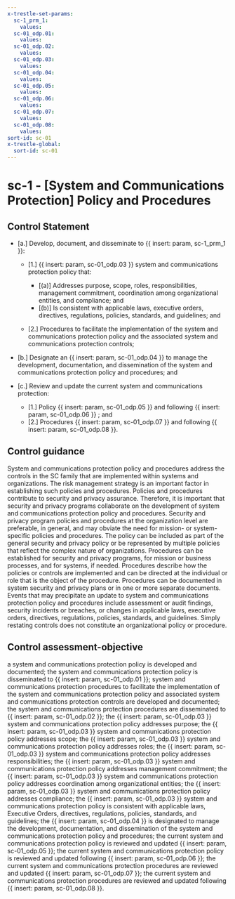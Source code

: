 ```yaml
---
x-trestle-set-params:
  sc-1_prm_1:
    values:
  sc-01_odp.01:
    values:
  sc-01_odp.02:
    values:
  sc-01_odp.03:
    values:
  sc-01_odp.04:
    values:
  sc-01_odp.05:
    values:
  sc-01_odp.06:
    values:
  sc-01_odp.07:
    values:
  sc-01_odp.08:
    values:
sort-id: sc-01
x-trestle-global:
  sort-id: sc-01
---
```


# sc-1 - \[System and Communications Protection\] Policy and Procedures

## Control Statement

- \[a.\] Develop, document, and disseminate to {{ insert: param, sc-1_prm_1 }}:

  - \[1.\] {{ insert: param, sc-01_odp.03 }} system and communications protection policy that:

    - \[(a)\] Addresses purpose, scope, roles, responsibilities, management commitment, coordination among organizational entities, and compliance; and
    - \[(b)\] Is consistent with applicable laws, executive orders, directives, regulations, policies, standards, and guidelines; and

  - \[2.\] Procedures to facilitate the implementation of the system and communications protection policy and the associated system and communications protection controls;

- \[b.\] Designate an {{ insert: param, sc-01_odp.04 }} to manage the development, documentation, and dissemination of the system and communications protection policy and procedures; and

- \[c.\] Review and update the current system and communications protection:

  - \[1.\] Policy {{ insert: param, sc-01_odp.05 }} and following {{ insert: param, sc-01_odp.06 }} ; and
  - \[2.\] Procedures {{ insert: param, sc-01_odp.07 }} and following {{ insert: param, sc-01_odp.08 }}.

## Control guidance

System and communications protection policy and procedures address the controls in the SC family that are implemented within systems and organizations. The risk management strategy is an important factor in establishing such policies and procedures. Policies and procedures contribute to security and privacy assurance. Therefore, it is important that security and privacy programs collaborate on the development of system and communications protection policy and procedures. Security and privacy program policies and procedures at the organization level are preferable, in general, and may obviate the need for mission- or system-specific policies and procedures. The policy can be included as part of the general security and privacy policy or be represented by multiple policies that reflect the complex nature of organizations. Procedures can be established for security and privacy programs, for mission or business processes, and for systems, if needed. Procedures describe how the policies or controls are implemented and can be directed at the individual or role that is the object of the procedure. Procedures can be documented in system security and privacy plans or in one or more separate documents. Events that may precipitate an update to system and communications protection policy and procedures include assessment or audit findings, security incidents or breaches, or changes in applicable laws, executive orders, directives, regulations, policies, standards, and guidelines. Simply restating controls does not constitute an organizational policy or procedure.

## Control assessment-objective

a system and communications protection policy is developed and documented;
the system and communications protection policy is disseminated to {{ insert: param, sc-01_odp.01 }};
system and communications protection procedures to facilitate the implementation of the system and communications protection policy and associated system and communications protection controls are developed and documented;
the system and communications protection procedures are disseminated to {{ insert: param, sc-01_odp.02 }};
the {{ insert: param, sc-01_odp.03 }} system and communications protection policy addresses purpose;
the {{ insert: param, sc-01_odp.03 }} system and communications protection policy addresses scope;
the {{ insert: param, sc-01_odp.03 }} system and communications protection policy addresses roles;
the {{ insert: param, sc-01_odp.03 }} system and communications protection policy addresses responsibilities;
the {{ insert: param, sc-01_odp.03 }} system and communications protection policy addresses management commitment;
the {{ insert: param, sc-01_odp.03 }} system and communications protection policy addresses coordination among organizational entities;
the {{ insert: param, sc-01_odp.03 }} system and communications protection policy addresses compliance;
the {{ insert: param, sc-01_odp.03 }} system and communications protection policy is consistent with applicable laws, Executive Orders, directives, regulations, policies, standards, and guidelines;
the {{ insert: param, sc-01_odp.04 }} is designated to manage the development, documentation, and dissemination of the system and communications protection policy and procedures;
the current system and communications protection policy is reviewed and updated {{ insert: param, sc-01_odp.05 }};
the current system and communications protection policy is reviewed and updated following {{ insert: param, sc-01_odp.06 }};
the current system and communications protection procedures are reviewed and updated {{ insert: param, sc-01_odp.07 }};
the current system and communications protection procedures are reviewed and updated following {{ insert: param, sc-01_odp.08 }}.
